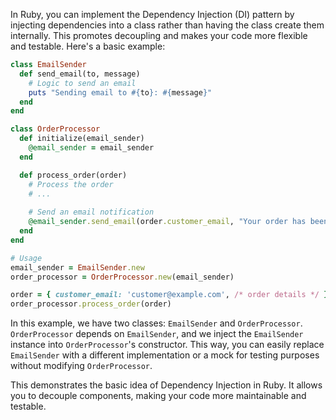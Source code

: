 In Ruby, you can implement the Dependency Injection (DI) pattern by injecting dependencies into a class rather than having the class create them internally. This promotes decoupling and makes your code more flexible and testable. Here's a basic example:

```ruby
class EmailSender
  def send_email(to, message)
    # Logic to send an email
    puts "Sending email to #{to}: #{message}"
  end
end

class OrderProcessor
  def initialize(email_sender)
    @email_sender = email_sender
  end

  def process_order(order)
    # Process the order
    # ...
    
    # Send an email notification
    @email_sender.send_email(order.customer_email, "Your order has been processed.")
  end
end

# Usage
email_sender = EmailSender.new
order_processor = OrderProcessor.new(email_sender)

order = { customer_email: 'customer@example.com', /* order details */ }
order_processor.process_order(order)
```

In this example, we have two classes: `EmailSender` and `OrderProcessor`. `OrderProcessor` depends on `EmailSender`, and we inject the `EmailSender` instance into `OrderProcessor`'s constructor. This way, you can easily replace `EmailSender` with a different implementation or a mock for testing purposes without modifying `OrderProcessor`.

This demonstrates the basic idea of Dependency Injection in Ruby. It allows you to decouple components, making your code more maintainable and testable.
